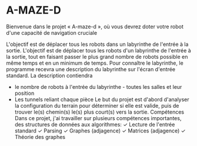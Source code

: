 # A-MAZE-D
Bienvenue dans le projet « A-maze-d », où vous devrez doter votre robot d'une capacité de navigation cruciale

L'objectif est de déplacer tous les robots dans un labyrinthe de l'entrée à la sortie.
L'objectif est de déplacer tous les robots d'un labyrinthe de l'entrée à la sortie, tout en faisant passer le plus grand nombre de robots possible en même temps et en un minimum de temps. Pour connaître le labyrinthe, le programme recevra une description du labyrinthe sur l'écran d'entrée standard.
La description contiendra
- le nombre de robots à l'entrée du labyrinthe - toutes les salles et leur position
- Les tunnels reliant chaque pièce
Le but du projet est d'abord d'analyser la configuration du terrain pour déterminer si elle est valide, puis de trouver le(s) chemin(s) le(s) plus court(s) vers la sortie.
Compétences
Dans ce projet, j'ai travailler sur plusieurs compétences importantes, des structures de données aux algorithmes:
✓ Lecture de l'entrée standard
✓ Parsing
✓ Graphes (adjagence)
✓ Matrices (adjagence)
✓ Théorie des graphes
